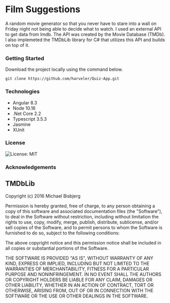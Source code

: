# Film Suggestions

A random movie generator so that you never have to stare into a wall on Friday night not being able to decide what to watch. I used an external API to get data from Imdb. The API was created by the Movie Database (TMDb). I also implemeted the TMDbLib library for C# that utilizes this API and builds on top of it. 

### Getting Started
Download the project locally using the command below.

```
git clone https://github.com/harveler/Quiz-App.git
```

### Technologies
- Angular 8.3
- Node 10.16
- .Net Core 2.2
- Typescript 3.5.3
- Jasmine
- XUnit

### License
![License: MIT](https://img.shields.io/badge/License-MIT-green.svg)

### Acknowledgements

## TMDbLib

Copyright (c) 2016 Michael Bisbjerg

Permission is hereby granted, free of charge, to any person obtaining a copy
of this software and associated documentation files (the "Software"), to deal
in the Software without restriction, including without limitation the rights
to use, copy, modify, merge, publish, distribute, sublicense, and/or sell
copies of the Software, and to permit persons to whom the Software is
furnished to do so, subject to the following conditions:

The above copyright notice and this permission notice shall be included in all
copies or substantial portions of the Software.

THE SOFTWARE IS PROVIDED "AS IS", WITHOUT WARRANTY OF ANY KIND, EXPRESS OR
IMPLIED, INCLUDING BUT NOT LIMITED TO THE WARRANTIES OF MERCHANTABILITY,
FITNESS FOR A PARTICULAR PURPOSE AND NONINFRINGEMENT. IN NO EVENT SHALL THE
AUTHORS OR COPYRIGHT HOLDERS BE LIABLE FOR ANY CLAIM, DAMAGES OR OTHER
LIABILITY, WHETHER IN AN ACTION OF CONTRACT, TORT OR OTHERWISE, ARISING FROM,
OUT OF OR IN CONNECTION WITH THE SOFTWARE OR THE USE OR OTHER DEALINGS IN THE
SOFTWARE.
